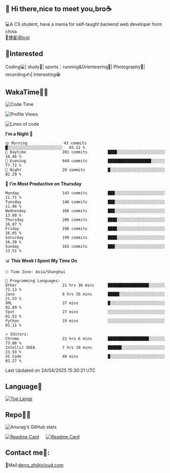 👋 Hi there,nice to meet you,bro☕
---
💻A CS student, have a mania for self-taught backend web developer from china   
📌[博客(Blog)](https://github.com/HealUP/MyBlog)

 <!-- waka-box start -->
 <!-- waka-box end -->
 
🧲**Interested**
--
Coding💻| study📖| sports：running&Orienteering🏃‍| Photography📸| recording✍️| Interesting😁

WakaTime👨‍💻
---
<!--START_SECTION:waka-->
![Code Time](http://img.shields.io/badge/Code%20Time-2%2C896%20hrs%2013%20mins-blue)

![Profile Views](http://img.shields.io/badge/Profile%20Views-0-blue)

![Lines of code](https://img.shields.io/badge/From%20Hello%20World%20I%27ve%20Written-205.1%20thousand%20lines%20of%20code-blue)

**I'm a Night 🦉** 

```text
🌞 Morning                43 commits          █░░░░░░░░░░░░░░░░░░░░░░░░   03.52 % 
🌆 Daytime                201 commits         ████░░░░░░░░░░░░░░░░░░░░░   16.46 % 
🌃 Evening                949 commits         ███████████████████░░░░░░   77.72 % 
🌙 Night                  28 commits          █░░░░░░░░░░░░░░░░░░░░░░░░   02.29 % 
```
📅 **I'm Most Productive on Thursday** 

```text
Monday                   143 commits         ███░░░░░░░░░░░░░░░░░░░░░░   11.71 % 
Tuesday                  146 commits         ███░░░░░░░░░░░░░░░░░░░░░░   11.96 % 
Wednesday                166 commits         ███░░░░░░░░░░░░░░░░░░░░░░   13.60 % 
Thursday                 206 commits         ████░░░░░░░░░░░░░░░░░░░░░   16.87 % 
Friday                   196 commits         ████░░░░░░░░░░░░░░░░░░░░░   16.05 % 
Saturday                 199 commits         ████░░░░░░░░░░░░░░░░░░░░░   16.30 % 
Sunday                   165 commits         ███░░░░░░░░░░░░░░░░░░░░░░   13.51 % 
```


📊 **This Week I Spent My Time On** 

```text
🕑︎ Time Zone: Asia/Shanghai

💬 Programming Languages: 
Other                    21 hrs 36 mins      ██████████████████░░░░░░░   72.13 % 
Java                     6 hrs 26 mins       █████░░░░░░░░░░░░░░░░░░░░   21.53 % 
XML                      37 mins             █░░░░░░░░░░░░░░░░░░░░░░░░   02.09 % 
Text                     27 mins             ░░░░░░░░░░░░░░░░░░░░░░░░░   01.53 % 
Python                   19 mins             ░░░░░░░░░░░░░░░░░░░░░░░░░   01.11 % 

🔥 Editors: 
Chrome                   22 hrs 6 mins       ██████████████████░░░░░░░   73.80 % 
IntelliJ IDEA            7 hrs 10 mins       ██████░░░░░░░░░░░░░░░░░░░   23.93 % 
VS Code                  40 mins             █░░░░░░░░░░░░░░░░░░░░░░░░   02.27 % 
```


 Last Updated on 24/04/2025 15:30:21 UTC
<!--END_SECTION:waka-->

Language🚀
---
[![Top Langs](https://github-readme-stats.vercel.app/api/top-langs/?username=HealUP&layout=compact&hide_border=true)](https://github.com/HealUP)

Repo🧑‍💻
---
![Anurag's GitHub stats](https://github-readme-stats.vercel.app/api?username=HealUP&count_private=true&show_icons=true&theme=gruvbox&hide_border=true) 

[![Readme Card](https://github-readme-stats.vercel.app/api/pin/?username=HealUP&repo=InternetEy&theme=transparent)](https://github.com/HealUP/InternetEy) &emsp;
[![Readme Card](https://github-readme-stats.vercel.app/api/pin/?username=HealUP&repo=CampusExperience&theme=transparent)](https://github.com/HealUP/CampusExperience)


Contact me📱:
---
📮Mail:deng_zh@icloud.com  
